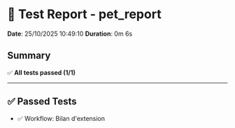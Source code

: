 # 🧪 Test Report - pet_report
**Date**: 25/10/2025 10:49:10
**Duration**: 0m 6s

## Summary
✅ **All tests passed (1/1)**

---

## ✅ Passed Tests

- ✅ Workflow: Bilan d'extension

